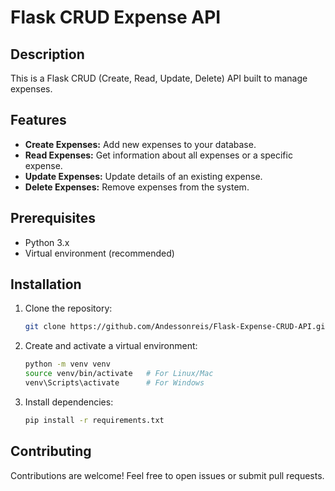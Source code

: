 # Flask CRUD Expense API

## Description
This is a Flask CRUD (Create, Read, Update, Delete) API built to manage expenses.

## Features
- **Create Expenses:** Add new expenses to your database.
- **Read Expenses:** Get information about all expenses or a specific expense.
- **Update Expenses:** Update details of an existing expense.
- **Delete Expenses:** Remove expenses from the system.

## Prerequisites
- Python 3.x
- Virtual environment (recommended)

## Installation
1. Clone the repository:
   ```bash
   git clone https://github.com/Andessonreis/Flask-Expense-CRUD-API.git
   ```

2. Create and activate a virtual environment:
   ```bash
   python -m venv venv
   source venv/bin/activate   # For Linux/Mac
   venv\Scripts\activate      # For Windows
   ```

3. Install dependencies:
   ```bash
   pip install -r requirements.txt
   ```
## Contributing
Contributions are welcome! Feel free to open issues or submit pull requests.